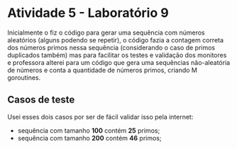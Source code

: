 # Atividade 5 - Laboratório 9

Inicialmente o fiz o código para gerar uma sequência com números aleatórios (alguns podendo se repetir), o código fazia a contagem correta dos números primos nessa sequência (considerando o caso de primos duplicados também) mas para facilitar os testes e validação dos monitores e professora alterei para um código que gera uma sequências não-aleatória de números e conta a quantidade de números primos, criando M goroutines. 

## Casos de teste

Usei esses dois casos por ser de fácil validar isso pela internet:
- sequência com tamanho **100** contém **25** primos;
- sequência com tamanho **200** contém **46** primos;